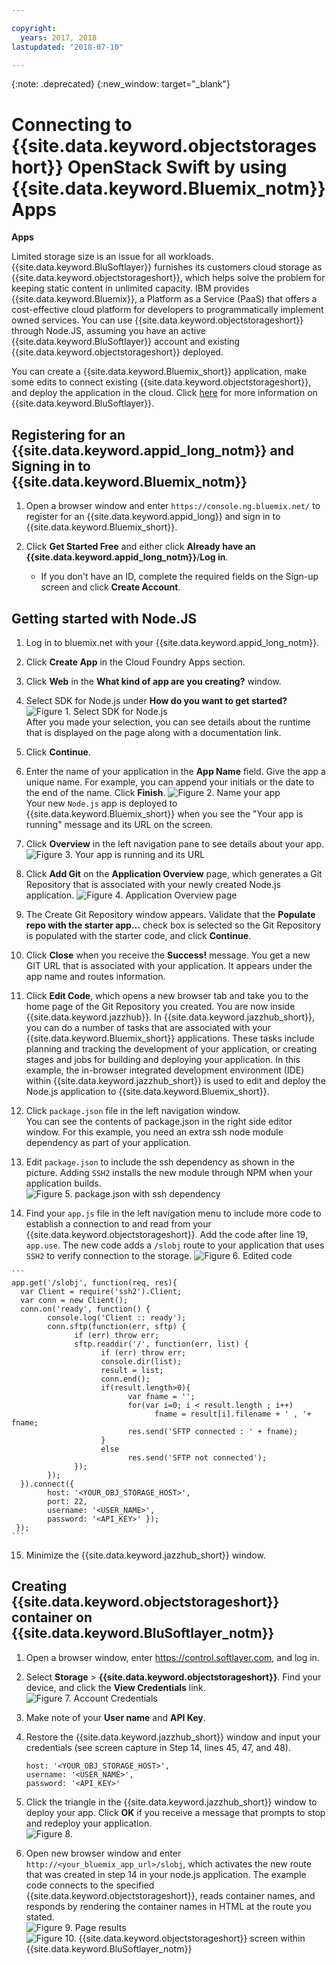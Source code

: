 ```yaml
---

copyright:
  years: 2017, 2018
lastupdated: "2018-07-10"

---
```

{:note: .deprecated}
{:new_window: target="_blank"}


# Connecting to {{site.data.keyword.objectstorageshort}} OpenStack Swift by using {{site.data.keyword.Bluemix_notm}} Apps

**Apps**

Limited storage size is an issue for all workloads. {{site.data.keyword.BluSoftlayer}} furnishes its customers cloud storage as {{site.data.keyword.objectstorageshort}}, which helps solve the problem for keeping static content in unlimited capacity. IBM provides {{site.data.keyword.Bluemix}}, a Platform as a Service (PaaS) that offers a cost-effective cloud platform for developers to programmatically implement owned services. You can use {{site.data.keyword.objectstorageshort}} through Node.JS, assuming you have an active {{site.data.keyword.BluSoftlayer}} account and existing {{site.data.keyword.objectstorageshort}} deployed.

You can create a {{site.data.keyword.Bluemix_short}} application, make some edits to connect existing {{site.data.keyword.objectstorageshort}}, and deploy the application in the cloud. Click [here](http://blog.softlayer.com/2015/softlayer-bluemix-and-openstack-powerful-combination) for more information on {{site.data.keyword.BluSoftlayer}}.


## Registering for an {{site.data.keyword.appid_long_notm}} and Signing in to {{site.data.keyword.Bluemix_notm}}

1. Open a browser window and enter `https://console.ng.bluemix.net/` to register for an {{site.data.keyword.appid_long}} and sign in to {{site.data.keyword.Bluemix_short}}.

2. Click **Get Started Free** and either click **Already have an {{site.data.keyword.appid_long_notm}}**/**Log in**.
   - If you don't have an ID, complete the required fields on the Sign-up screen and click **Create Account**.


## Getting started with Node.JS

 1. Log in to bluemix.net with your {{site.data.keyword.appid_long_notm}}.

 2. Click **Create App** in the Cloud Foundry Apps section.

 3. Click **Web** in the **What kind of app are you creating?** window.

 4. Select SDK for Node.js under **How do you want to get started?**<br/> 
    ![Figure 1. Select SDK for Node.js](/images/bluemix_fig1.png)<br/>
    After you made your selection, you can see details about the runtime that is displayed on the page along with a documentation link.

 5. Click **Continue**.
 
 6. Enter the name of your application in the **App Name** field. Give the app a unique name. For example, you can append your initials or the date to the end of the name. Click **Finish**.
    ![Figure 2. Name your app](/images/bluemix_fig2.png)<br/>
    Your new `Node.js` app is deployed to {{site.data.keyword.Bluemix_short}} when you see the "Your app is running" message and its URL on the screen.

 7. Click **Overview** in the left navigation pane to see details about your app.
 ![Figure 3. Your app is running and its URL](/images/bluemix_fig3.png)

 8. Click **Add Git** on the **Application Overview** page, which generates a Git Repository that is associated with your newly created Node.js application.
   ![Figure 4. Application Overview page](/images/bluemix_fig4.png)<br/>
   

 9. The Create Git Repository window appears. Validate that the **Populate repo with the starter app…** check box is selected so the Git Repository is populated with the starter code, and click **Continue**.
 
 10. Click **Close** when you receive the **Success!** message. You get a new GIT URL that is associated with your application. It appears under the app name and routes information.

 11. Click **Edit Code**, which opens a new browser tab and take you to the home page of the Git Repository you created.
     You are now inside {{site.data.keyword.jazzhub}}. In {{site.data.keyword.jazzhub_short}}, you can do a number of tasks that are associated with your {{site.data.keyword.Bluemix_short}} applications. These tasks include planning and tracking the development of your application, or creating stages and jobs for building and deploying your application. 
     In this example, the in-browser integrated development environment (IDE) within {{site.data.keyword.jazzhub_short}} is used to edit and deploy the Node.js application to {{site.data.keyword.Bluemix_short}}.

 12. Click `package.json` file in the left navigation window. <br/>
     You can see the contents of package.json in the right side editor window. For this example, you need an extra ssh node module dependency as part of your application. 
 
 13. Edit `package.json` to include the ssh dependency as shown in the picture. Adding `SSH2` installs the new module through NPM when your application builds.<br/>
     ![Figure 5. package.json with ssh dependency](/images/bluemix_fig5.png) 

 14. Find your `app.js` file in the left navigation menu to include more code to establish a connection to and read from your {{site.data.keyword.objectstorageshort}}. Add the code after line 19, `app.use`. The new code adds a `/slobj` route to your application that uses `SSH2` to verify connection to the storage.
    ![Figure 6. Edited code](/images/bluemix_fig6.png)
  
    ```
    app.get('/slobj', function(req, res){
      var Client = require('ssh2').Client;
      var conn = new Client();
      conn.on('ready', function() {
            console.log('Client :: ready');
            conn.sftp(function(err, sftp) {
                  if (err) throw err;
                  sftp.readdir('/', function(err, list) {
                        if (err) throw err;
                        console.dir(list);
                        result = list;
                        conn.end();
                        if(result.length>0){
                              var fname = '';
                              for(var i=0; i < result.length ; i++)
                                    fname = result[i].filename + ' , '+ fname;
                              res.send('SFTP connected : ' + fname);
                        }
                        else
                              res.send('SFTP not connected');
                  });
            });
      }).connect({
            host: '<YOUR_OBJ_STORAGE_HOST>',
            port: 22,  
            username: '<USER_NAME>',
            password: '<API_KEY>' });
     });
    ```
 
15. Minimize the {{site.data.keyword.jazzhub_short}} window.

## Creating {{site.data.keyword.objectstorageshort}} container on {{site.data.keyword.BluSoftlayer_notm}}

 1. Open a browser window, enter https://control.softlayer.com, and log in.

 2. Select **Storage** > **{{site.data.keyword.objectstorageshort}}**. Find your device, and click the **View Credentials** link.<br/>
    ![Figure 7. Account Credentials](/images/bluemix_fig7.png)
 
 3. Make note of your **User name** and **API Key**.
 
 4. Restore the {{site.data.keyword.jazzhub_short}} window and input your credentials (see screen capture in Step 14, lines 45, 47, and 48).
    ```
    host: '<YOUR_OBJ_STORAGE_HOST>',
    username: '<USER_NAME>',
    password: '<API_KEY>'
    ```
    
 5. Click the triangle in the {{site.data.keyword.jazzhub_short}} window to deploy your app. Click **OK** if you receive a message that prompts to stop and redeploy your application.<br/>
 ![Figure 8.](/images/bluemix_fig8.2.png)

 6. Open new browser window and enter `http://<your_bluemix_app_url>/slobj`, which activates the new route that was created in step 14 in your node.js application.
    The example code connects to the specified {{site.data.keyword.objectstorageshort}}, reads container names, and responds by rendering the container names in HTML at the route you stated.<br/>
    ![Figure 9. Page results](/images/bluemix_fig8.png)
    ![Figure 10. {{site.data.keyword.objectstorageshort}} screen within {{site.data.keyword.BluSoftlayer_notm}}](/images/bluemix_fig9.png)
